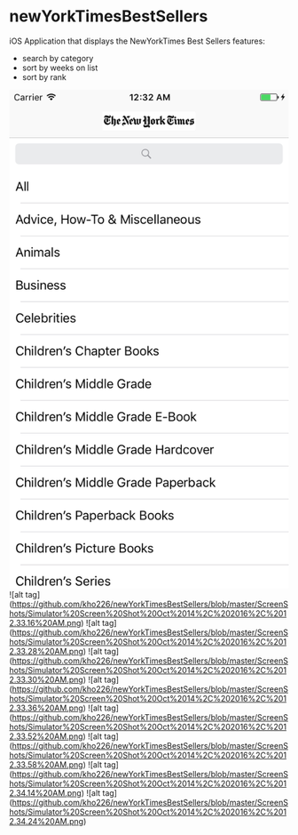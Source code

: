 # newYorkTimesBestSellers
iOS Application that displays the NewYorkTimes Best Sellers
features:
  - search by category
  - sort by weeks on list
  - sort by rank
  
  ![alt tag](https://github.com/kho226/newYorkTimesBestSellers/blob/master/ScreenShots/Simulator%20Screen%20Shot%20Oct%2014%2C%202016%2C%2012.32.51%20AM.png)
  ![alt tag]
 (https://github.com/kho226/newYorkTimesBestSellers/blob/master/ScreenShots/Simulator%20Screen%20Shot%20Oct%2014%2C%202016%2C%2012.33.16%20AM.png)
 ![alt tag]
 (https://github.com/kho226/newYorkTimesBestSellers/blob/master/ScreenShots/Simulator%20Screen%20Shot%20Oct%2014%2C%202016%2C%2012.33.28%20AM.png)
 ![alt tag]
 (https://github.com/kho226/newYorkTimesBestSellers/blob/master/ScreenShots/Simulator%20Screen%20Shot%20Oct%2014%2C%202016%2C%2012.33.30%20AM.png)
 ![alt tag]
 (https://github.com/kho226/newYorkTimesBestSellers/blob/master/ScreenShots/Simulator%20Screen%20Shot%20Oct%2014%2C%202016%2C%2012.33.36%20AM.png)
![alt tag]
(https://github.com/kho226/newYorkTimesBestSellers/blob/master/ScreenShots/Simulator%20Screen%20Shot%20Oct%2014%2C%202016%2C%2012.33.52%20AM.png)
![alt tag]
(https://github.com/kho226/newYorkTimesBestSellers/blob/master/ScreenShots/Simulator%20Screen%20Shot%20Oct%2014%2C%202016%2C%2012.33.58%20AM.png)
![alt tag]
(https://github.com/kho226/newYorkTimesBestSellers/blob/master/ScreenShots/Simulator%20Screen%20Shot%20Oct%2014%2C%202016%2C%2012.34.14%20AM.png)
![alt tag]
(https://github.com/kho226/newYorkTimesBestSellers/blob/master/ScreenShots/Simulator%20Screen%20Shot%20Oct%2014%2C%202016%2C%2012.34.24%20AM.png)
